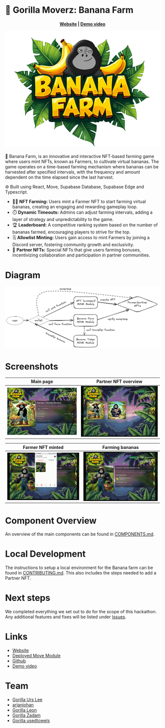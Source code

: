 # 🍌 Gorilla Moverz: Banana Farm

<h4 align="center">
  <a href="https://gorilla-moverz.xyz">Website</a> | 
  <a href="https://www.youtube.com/watch?v=PjMEkM_0yog">Demo video</a>

![logo](public/images/bananafarm/banana-farm-logo.png)

</h4>
 
🍌 Banana Farm, is an innovative and interactive NFT-based farming game where users mint NFTs, known as Farmers, to cultivate virtual bananas. The game operates on a time-based farming mechanism where bananas can be harvested after specified intervals, with the frequency and amount dependent on the time elapsed since the last harvest.

⚙️ Built using React, Move, Supabase Database, Supabase Edge and Typescript.

- 👨‍🌾 **NFT Farming:** Users mint a Farmer NFT to start farming virtual bananas, creating an engaging and rewarding gameplay loop.
- ⏱️ **Dynamic Timeouts:** Admins can adjust farming intervals, adding a layer of strategy and unpredictability to the game.
- 🏆 **Leaderboard:** A competitive ranking system based on the number of bananas farmed, encouraging players to strive for the top.
- 🗒️ **Allowlist Minting:** Users gain access to mint Farmers by joining a Discord server, fostering community growth and exclusivity.
- 🤝 **Partner NFTs:** Special NFTs that give users farming bonuses, incentivizing collaboration and participation in partner communities.

# Diagram

![diagram](public/assets/diagram.png)

# Screenshots

| Main page                                       | Partner NFT overview                            |
| ----------------------------------------------- | ----------------------------------------------- |
| ![screenshot 1](public/screenshots/banana1.png) | ![screenshot 2](public/screenshots/banana5.png) |

| Farmer NFT minted                               | Farming bananas                                 |
| ----------------------------------------------- | ----------------------------------------------- |
| ![screenshot 3](public/screenshots/banana6.png) | ![screenshot 4](public/screenshots/banana3.png) |

# Component Overview

An overview of the main components can be found in [COMPONENTS.md](COMPONENTS.md).

# Local Development

The instructions to setup a local environment for the Banana farm can be found in [CONTRIBUTING.md](CONTRIBUTING.md). This also includes the steps needed to add a Partner NFT.

# Next steps

We completed everything we set out to do for the scope of this hackathon. Any additional features and fixes will be listed under [Issues](https://github.com/gorilla-moverz-dao/gorilla-moverz-website/issues).

# Links

- [Website](https://gorilla-moverz.xyz)
- [Deployed Move Module](https://explorer.aptoslabs.com/account/0x054211d69a169a86cb370b0492a20382160c5cb62f3a0524c15f2678c20a7c1e/modules/code/banana?network=testnet)
- [Github](https://github.com/gorilla-moverz-dao/gorilla-moverz-website/)
- [Demo video](https://www.youtube.com/watch?v=PjMEkM_0yog)

# Team

- [Gorilla Urs Lee](https://x.com/ursleee)
- [arjanjohan](https://x.com/arjanjohan)
- [Gorilla Leon](https://x.com/gorilla_leon)
- [Gorilla Zadam](https://x.com/ETHunity_eth)
- [Gorilla usedtowels](https://x.com/BehemothBtc)
